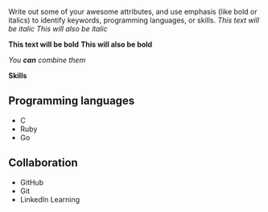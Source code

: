 Write out some of your awesome attributes, and use emphasis (like bold or italics) to identify keywords, programming languages, or skills. 
*This text will be italic*
_This will also be italic_

**This text will be bold**
__This will also be bold__

_You **can** combine them_

**Skills**

## Programming languages
- C
- Ruby
- Go

## Collaboration
- GitHub
- Git
- LinkedIn Learning
